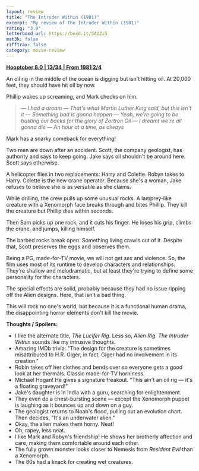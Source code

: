 ```yaml
---
layout: review
title: "The Intruder Within (1981)"
excerpt: "My review of The Intruder Within (1981)"
rating: "3.0"
letterboxd_url: https://boxd.it/5AOZi5
mst3k: false
rifftrax: false
category: movie-review
---
```


<b><a href="">Hooptober 8.0 | 13/34 | From 1981 2/4</a></b>

An oil rig in the middle of the ocean is digging but isn't hitting oil. At 20,000 feet, they should have hit oil by now.

Phillip wakes up screaming, and Mark checks on him.

<blockquote><i>— I had a dream
— That's what Martin Luther King said, but this isn't it
— Something bad is gonna happen
— Yeah, we're going to be busting our backs for the glory of Zortron Oil
— I dreamt we're all gonna die
— An hour at a time, as always</i></blockquote>

Mark has a snarky comeback for everything!

Two men are down after an accident. Scott, the company geologist, has authority and says to keep going. Jake says oil shouldn't be around here. Scott says otherwise.

A helicopter flies in two replacements: Harry and Colette. Robyn takes to Harry. Colette is the new crane operator. Because she's a woman, Jake refuses to believe she is as versatile as she claims.

While drilling, the crew pulls up some unusual rocks. A lamprey-like creature with a Xenomorph face breaks through and bites Phillip. They kill the creature but Phillip dies within seconds.

Then Sam picks up one rock, and it cuts his finger. He loses his grip, climbs the crane, and jumps, killing himself.

The barbed rocks break open. Something living crawls out of it. Despite that, Scott preserves the eggs and observes them.

Being a PG, made-for-TV movie, we will not get sex and violence. So, the film uses most of its runtime to develop characters and relationships. They're shallow and melodramatic, but at least they're trying to define some personality for the characters.

The special effects are solid, probably because they had no issue ripping off the Alien designs. Here, that isn't a bad thing.

This will rock no one's world, but because it is a functional human drama, the disappointing horror elements don't kill the movie.

<b>Thoughts / Spoilers:</b>

- I like the alternate title, <i>The Lucifer Rig</i>. Less so, <i>Alien Rig</i>. <i>The Intruder Within</i> sounds like my intrusive thoughts.
- Amazing IMDb trivia: "The design for the creature is sometimes misattributed to H.R. Giger; in fact, Giger had no involvement in its creation."
- Robin takes off her clothes and bends over so everyone gets a good look at her thermals. Classic made-for-TV horniness.
- Michael Hogan! He gives a signature freakout. "This ain't an oil rig — it's a floating graveyard!"
- Jake's daughter is in India with a guru, searching for enlightenment.
- They even do a chest-bursting scene — except the Xenomorph puppet is laughing as it bounces up and down on a guy.
- The geologist returns to Noah's flood, pulling out an evolution chart. Then decides, "It's an underwater alien."
- Okay, the alien makes them horny. Neat!
- Oh, rapey, less neat.
- I like Mark and Robyn's friendship! He shows her brotherly affection and care, making them comfortable around each other.
- The fully grown monster looks closer to Nemesis from <i>Resident Evil</i> than a Xenomorph.
- The 80s had a knack for creating wet creatures.
